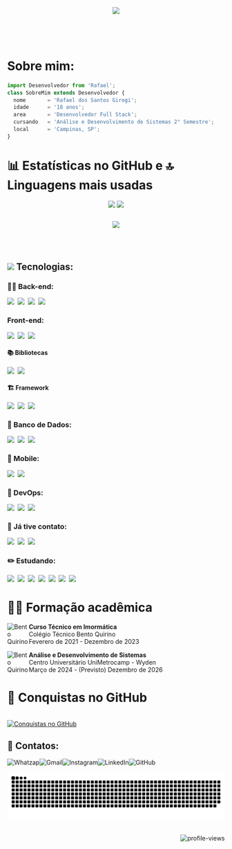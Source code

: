 <div align="center" style="margin-bottom:100px">
        <img src="https://github.com/rafaelnator/rafaelnator/blob/main/IMG-README/Bem-vindo.jpg" />
</div>

# **Sobre mim:**

```js
import Desenvolvedor from 'Rafael';
class SobreMim extends Desenvolvedor {
  nome       = 'Rafael dos Santos Girogi';
  idade      = '18 anos';
  area       = 'Desenvolvedor Full Stack';
  cursando   = 'Análise e Desenvolvimento de Sistemas 2° Semestre';
  local      = 'Campinas, SP';
}
```

# 📊 Estatísticas no GitHub e 🔝 Linguagens mais usadas
<table>
   <div align="center">
      <img height="200em" src="https://github-readme-stats.vercel.app/api/top-langs/?username=rafaelnator&layout=compact&theme=gotham&hide"/>
      <img height="180em" src="https://github-readme-stats.vercel.app/api?username=rafaelnator&theme=gotham&hide&hide_border=false&include_all_commits=false&count_private=true" />    
  </div>
</table>
<table>
  <div align="center">
      <img height="200em" src="https://github-profile-summary-cards.vercel.app/api/cards/profile-details?username=rafaelnator&theme=gotham&hide" />
  </div>
</table>
<br>

## <img src="https://media2.giphy.com/media/QssGEmpkyEOhBCb7e1/giphy.gif?cid=ecf05e47a0n3gi1bfqntqmob8g9aid1oyj2wr3ds3mg700bl&rid=giphy.gif" width ="25"><b> Tecnologias:</b>

### 👨‍💻 Back-end:
<div display="flex">
        <img src="https://skillicons.dev/icons?i=nodejs">&nbsp
        <img src="https://skillicons.dev/icons?i=php">&nbsp
        <img src="https://skillicons.dev/icons?i=java">&nbsp        
        <img src="https://skillicons.dev/icons?i=python">&nbsp        
<div/>
        
### Front-end:
<div display="flex">
        <img src="https://skillicons.dev/icons?i=html">&nbsp
        <img src="https://skillicons.dev/icons?i=css">&nbsp
        <img src="https://skillicons.dev/icons?i=js">&nbsp        
<div/>

#### 📚 Bibliotecas
<div display="flex">
        <img src="https://skillicons.dev/icons?i=prisma">&nbsp  
        <img src="https://skillicons.dev/icons?i=react">&nbsp
<div/>

#### 🏗️ Framework
<div display="flex">
        <img src="https://skillicons.dev/icons?i=bootstrap">&nbsp         
        <img src="https://skillicons.dev/icons?i=nextjs">&nbsp
        <img src="https://skillicons.dev/icons?i=tailwind">&nbsp  
<div/>
        
### 🏦 Banco de Dados:
<div display="flex">
        <img src="https://skillicons.dev/icons?i=mongodb">&nbsp
        <img src="https://skillicons.dev/icons?i=mysql">&nbsp
        <img src="https://skillicons.dev/icons?i=postgresql">&nbsp        
<div/>

### 📱 Mobile:
<div display="flex">
        <img src="https://skillicons.dev/icons?i=react">&nbsp
        <img src="https://skillicons.dev/icons?i=flutter">&nbsp     
<div/>

### 🧰 DevOps:
<div display="flex">
        <img src="https://skillicons.dev/icons?i=github">&nbsp
        <img src="https://skillicons.dev/icons?i=vscode">&nbsp     
        <img src="https://skillicons.dev/icons?i=postman">&nbsp   
<div/>

### 👀 Já tive contato:
<div display="flex">
        <img src="https://skillicons.dev/icons?i=c">&nbsp
        <img src="https://skillicons.dev/icons?i=flutter">&nbsp
        <img src="https://skillicons.dev/icons?i=java">&nbsp        
<div/>
        
### ✏️ Estudando:
<div display="flex">
        <img src="https://skillicons.dev/icons?i=python">&nbsp
        <img src="https://skillicons.dev/icons?i=react">&nbsp
        <img src="https://skillicons.dev/icons?i=tailwind">&nbsp
        <img src="https://skillicons.dev/icons?i=postgresql">&nbsp
        <img src="https://skillicons.dev/icons?i=typescript">&nbsp
        <img src="https://skillicons.dev/icons?i=prisma">&nbsp        
        <img src="https://skillicons.dev/icons?i=nextjs">&nbsp     
<div/>


# 👨‍🎓 Formação acadêmica

<img align="left" height="50px" width="50px" alt="Bento Quirino" src="https://github.com/rafaelnator/rafaelnator/blob/main/IMG-README/Forma%C3%A7%C3%A3o/Bentinho.png"/>

**Curso Técnico em Imormática**\
Colégio Técnico Bento Quirino\
Feverero de 2021 - Dezembro de 2023

<img align="left" height="50px" width="50px" alt="Bento Quirino" src="https://github.com/rafaelnator/rafaelnator/blob/main/IMG-README/Forma%C3%A7%C3%A3o/Unimetrocamp.png"/>

**Análise e Desenvolvimento de Sistemas**\
Centro Universitário UniMetrocamp - Wyden\
Março de 2024 - (Previsto) Dezembro de 2026 

# 🏅 Conquistas no GitHub

<br>

<a href="https://github.com/ryo-ma/github-profile-trophy">
    <img alt="Conquistas no GitHub" src="https://github-profile-trophy.vercel.app/?username=rafaelnator&theme=discord&no-frame=true&column=7">
</a>
  
<br>

## 🤝 Contatos:

[<img align="left" alt="Whatzap" src="https://img.shields.io/static/v1?message=Whatsapp&logo=whatsapp&label=&color=25D366&logoColor=white&labelColor=&style=for-the-badge"/>](https://wa.me/5519981627300)&nbsp;
[<img align="left" alt="Gmail" src="https://img.shields.io/badge/Gmail-D14836?style=for-the-badge&logo=gmail&logoColor=white"/>](mailto:devraffles@gmail.com)&nbsp;
[<img align="left" alt="Instagram" src="https://img.shields.io/badge/-Instagram-%23E4405F?style=for-the-badge&logo=instagram&logoColor=white"/>](https://www.instagram.com/dev.giorgii/)&nbsp;
[<img align="left" alt="LinkedIn" src="https://img.shields.io/badge/LinkedIn-0077B5?style=for-the-badge&logo=linkedin&logoColor=white"/>](https://www.linkedin.com/in/rafael-dos-santos-giorgi-22182b289/)&nbsp;
[<img align="left" alt="GitHub" src="https://img.shields.io/github/followers/rafaelnator?style=social&label=@rafaelnator"/>](https://github.com/rafaelnator)&nbsp;

<div  align="center">
<picture>
  <source
    media="(prefers-color-scheme: dark)"
    srcset="https://raw.githubusercontent.com/platane/snk/output/github-contribution-grid-snake-dark.svg"
  />
  <source
    media="(prefers-color-scheme: dark)"
    srcset="https://raw.githubusercontent.com/platane/snk/output/github-contribution-grid-snake-dark.svg"
  />
  <img
    alt="github contribution grid snake animation"
    src="https://raw.githubusercontent.com/platane/snk/output/github-contribution-grid-snake-dark.svg"
  />
</picture>
<div/>
        
<div align="right">
<br>

![profile-views](https://komarev.com/ghpvc/?username=rafaelnator&color=blue)

</div>
